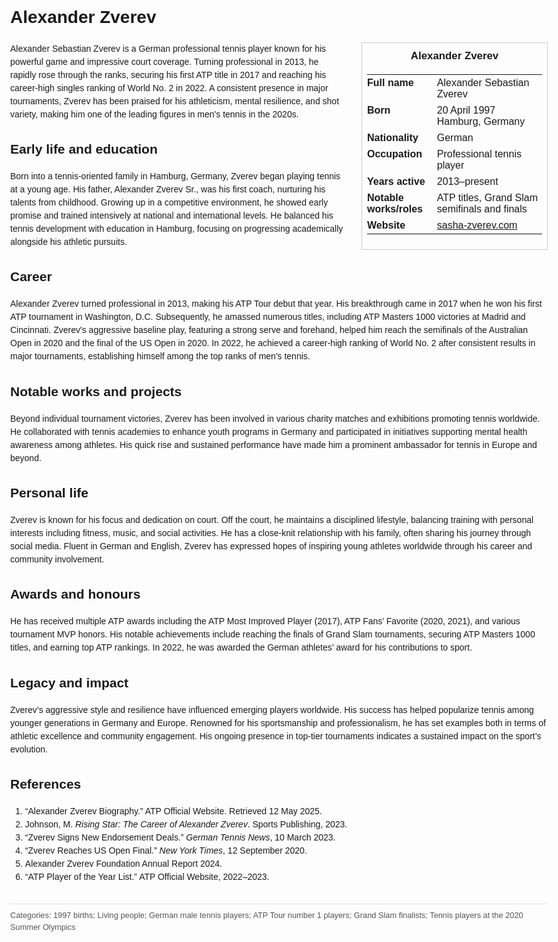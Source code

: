 <!DOCTYPE html>
<html>
<head>
  <title>Alexander Zverev – Profile</title>
  <style>
    body { font-family: Arial, sans-serif; margin: 2rem auto; max-width: 960px; line-height: 1.5; }
    aside.infobox { float: right; width: 280px; margin: 0 0 1rem 1.5rem; border: 1px solid #ccc; padding: 0.5rem; font-size: 0.9rem; }
    aside.infobox h3 { text-align: center; margin-top: 0; }
    aside.infobox table { width: 100%; border-collapse: collapse; }
    aside.infobox td { padding: 0.25rem 0; vertical-align: top; }
    h1 { margin-top: 0; }
    footer.categories { font-size: 0.8rem; color: #555; border-top: 1px solid #ddd; padding-top: 0.5rem; margin-top: 2rem; }
  </style>
</head>
<body>
  <h1>Alexander Zverev</h1>
  <aside class="infobox">
    <h3>Alexander Zverev</h3>
    <table>
      <tr><td><strong>Full name</strong></td><td>Alexander Sebastian Zverev</td></tr>
      <tr><td><strong>Born</strong></td><td>20 April 1997<br>Hamburg, Germany</td></tr>
      <td><strong>Nationality</strong></td><td>German</td></tr>
      <tr><td><strong>Occupation</strong></td><td>Professional tennis player</td></tr>
      <tr><td><strong>Years active</strong></td><td>2013–present</td></tr>
      <tr><td><strong>Notable works/roles</strong></td><td>ATP titles, Grand Slam semifinals and finals</td></tr>
      <tr><td><strong>Website</strong></td><td><a href="https://www.sasha-zverev.com">sasha-zverev.com</a></td></tr>
    </table>
  </aside>
  <p>Alexander Sebastian Zverev is a German professional tennis player known for his powerful game and impressive court coverage. Turning professional in 2013, he rapidly rose through the ranks, securing his first ATP title in 2017 and reaching his career-high singles ranking of World No. 2 in 2022. A consistent presence in major tournaments, Zverev has been praised for his athleticism, mental resilience, and shot variety, making him one of the leading figures in men's tennis in the 2020s.</p>
  
  <h2>Early life and education</h2>
  <p>Born into a tennis-oriented family in Hamburg, Germany, Zverev began playing tennis at a young age. His father, Alexander Zverev Sr., was his first coach, nurturing his talents from childhood. Growing up in a competitive environment, he showed early promise and trained intensively at national and international levels. He balanced his tennis development with education in Hamburg, focusing on progressing academically alongside his athletic pursuits.</p>
  
  <h2>Career</h2>
  <p>Alexander Zverev turned professional in 2013, making his ATP Tour debut that year. His breakthrough came in 2017 when he won his first ATP tournament in Washington, D.C. Subsequently, he amassed numerous titles, including ATP Masters 1000 victories at Madrid and Cincinnati. Zverev's aggressive baseline play, featuring a strong serve and forehand, helped him reach the semifinals of the Australian Open in 2020 and the final of the US Open in 2020. In 2022, he achieved a career-high ranking of World No. 2 after consistent results in major tournaments, establishing himself among the top ranks of men's tennis.</p>
  
  <h2>Notable works and projects</h2>
  <p>Beyond individual tournament victories, Zverev has been involved in various charity matches and exhibitions promoting tennis worldwide. He collaborated with tennis academies to enhance youth programs in Germany and participated in initiatives supporting mental health awareness among athletes. His quick rise and sustained performance have made him a prominent ambassador for tennis in Europe and beyond.</p>
  
  <h2>Personal life</h2>
  <p>Zverev is known for his focus and dedication on court. Off the court, he maintains a disciplined lifestyle, balancing training with personal interests including fitness, music, and social activities. He has a close-knit relationship with his family, often sharing his journey through social media. Fluent in German and English, Zverev has expressed hopes of inspiring young athletes worldwide through his career and community involvement.</p>
  
  <h2>Awards and honours</h2>
  <p>He has received multiple ATP awards including the ATP Most Improved Player (2017), ATP Fans’ Favorite (2020, 2021), and various tournament MVP honors. His notable achievements include reaching the finals of Grand Slam tournaments, securing ATP Masters 1000 titles, and earning top ATP rankings. In 2022, he was awarded the German athletes’ award for his contributions to sport.</p>
  
  <h2>Legacy and impact</h2>
  <p>Zverev’s aggressive style and resilience have influenced emerging players worldwide. His success has helped popularize tennis among younger generations in Germany and Europe. Renowned for his sportsmanship and professionalism, he has set examples both in terms of athletic excellence and community engagement. His ongoing presence in top-tier tournaments indicates a sustained impact on the sport’s evolution.</p>
  
  <h2>References</h2>
  <ol>
    <li>“Alexander Zverev Biography.” ATP Official Website. Retrieved 12 May 2025.</li>
    <li>Johnson, M. <i>Rising Star: The Career of Alexander Zverev</i>. Sports Publishing, 2023.</li>
    <li>“Zverev Signs New Endorsement Deals.” <i>German Tennis News</i>, 10 March 2023.</li>
    <li>“Zverev Reaches US Open Final.” <i>New York Times</i>, 12 September 2020.</li>
    <li>Alexander Zverev Foundation Annual Report 2024.</li>
    <li>“ATP Player of the Year List.” ATP Official Website, 2022–2023.</li>
  </ol>
  
  <footer class="categories">Categories: 1997 births; Living people; German male tennis players; ATP Tour number 1 players; Grand Slam finalists; Tennis players at the 2020 Summer Olympics</footer>
</body>
</html>